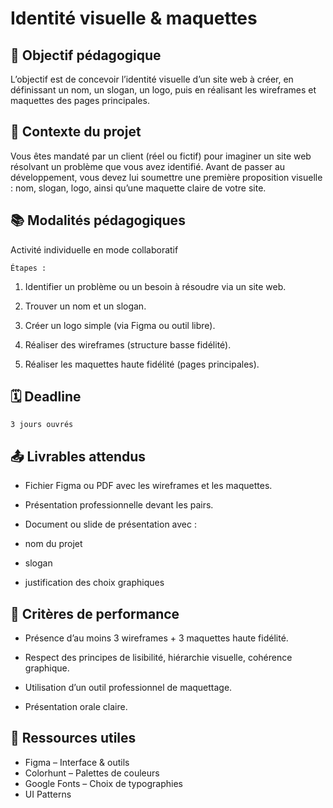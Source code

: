 #  **Identité visuelle & maquettes**

## 🎯 Objectif pédagogique

L’objectif est de concevoir l’identité visuelle d’un site web à créer, en définissant un nom, un slogan, un logo, puis en réalisant les wireframes et maquettes des pages principales.

## 🧭 Contexte du projet

Vous êtes mandaté par un client (réel ou fictif) pour imaginer un site web résolvant un problème que vous avez identifié. Avant de passer au développement, vous devez lui soumettre une première proposition visuelle : nom, slogan, logo, ainsi qu’une maquette claire de votre site.

## 📚 Modalités pédagogiques

Activité individuelle en mode collaboratif

``Étapes :``

1. Identifier un problème ou un besoin à résoudre via un site web.

2. Trouver un nom et un slogan.
   
3. Créer un logo simple (via Figma ou outil libre).

4. Réaliser des wireframes (structure basse fidélité).

5. Réaliser les maquettes haute fidélité (pages principales).

## 🗓 Deadline

``3 jours ouvrés``


## 📤 Livrables attendus

* Fichier Figma ou PDF avec les wireframes et les maquettes.
* Présentation professionnelle devant les pairs.
* Document ou slide de présentation avec :
  
* nom du projet
* slogan

* justification des choix graphiques

## 📏 Critères de performance

* Présence d’au moins 3 wireframes + 3 maquettes haute fidélité.
  
* Respect des principes de lisibilité, hiérarchie visuelle, cohérence graphique.
  
* Utilisation d’un outil professionnel de maquettage.
* Présentation orale claire.

## 🔗 Ressources utiles

* Figma – Interface & outils
* Colorhunt – Palettes de couleurs
* Google Fonts – Choix de typographies
* UI Patterns
